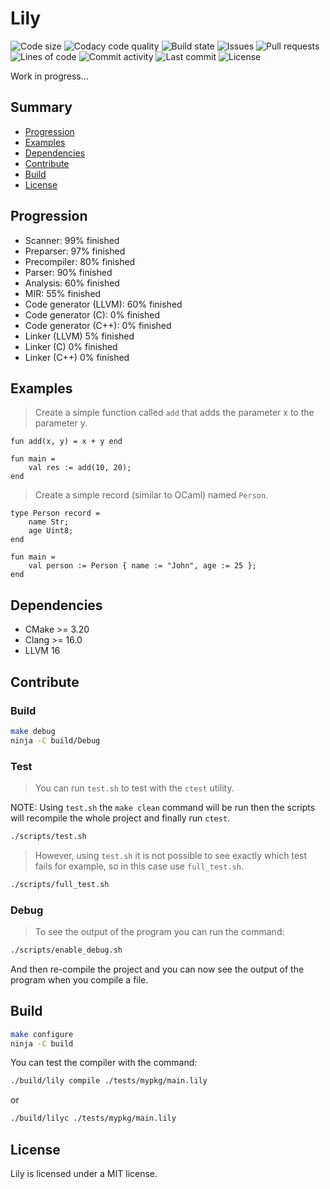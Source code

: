 # Lily

![Code size](https://img.shields.io/github/languages/code-size/ArthurPV/lily?style=for-the-badge)
![Codacy code quality](https://img.shields.io/codacy/grade/7f4284cccba541ca9ec576272fa88134?style=for-the-badge)
![Build state](https://img.shields.io/github/actions/workflow/status/ArthurPV/lily/cmake.yml?branch=main&style=for-the-badge)
![Issues](https://img.shields.io/github/issues/ArthurPV/lily?style=for-the-badge)
![Pull requests](https://img.shields.io/github/issues-pr/ArthurPV/lily?style=for-the-badge)
![Lines of code](https://img.shields.io/tokei/lines/github/ArthurPV/lily?style=for-the-badge&category=code)
![Commit activity](https://img.shields.io/github/commit-activity/w/ArthurPV/lily?style=for-the-badge)
![Last commit](https://img.shields.io/github/last-commit/ArthurPV/lily?style=for-the-badge)
![License](https://img.shields.io/github/license/ArthurPV/lily?style=for-the-badge)

Work in progress...

## Summary

* [Progression](#progression)
* [Examples](#examples)
* [Dependencies](#dependencies)
* [Contribute](#contribute)
* [Build](#build)
* [License](#license)

## Progression

- Scanner: 99% finished
- Preparser: 97% finished
- Precompiler: 80% finished
- Parser: 90% finished
- Analysis: 60% finished
- MIR: 55% finished
- Code generator (LLVM): 60% finished
- Code generator (C): 0% finished
- Code generator (C++): 0% finished
- Linker (LLVM) 5% finished
- Linker (C) 0% finished
- Linker (C++) 0% finished

## Examples

> Create a simple function called `add` that adds the parameter x to the parameter y.

```lily
fun add(x, y) = x + y end

fun main =
    val res := add(10, 20);
end
```

> Create a simple record (similar to OCaml) named `Person`. 

```lily
type Person record =
    name Str;
    age Uint8;
end

fun main =
    val person := Person { name := "John", age := 25 };
end
```

## Dependencies

- CMake >= 3.20
- Clang >= 16.0
- LLVM 16

## Contribute

### Build

```bash
make debug
ninja -C build/Debug
```

### Test

> You can run `test.sh` to test with the `ctest` utility.

NOTE: Using `test.sh` the `make clean` command will be run then the scripts will recompile the whole project and finally run `ctest`. 

```bash
./scripts/test.sh
```

> However, using `test.sh` it is not possible to see exactly which test fails for example, so in this case use `full_test.sh`.

```bash
./scripts/full_test.sh
```

### Debug

> To see the output of the program you can run the command:

```bash
./scripts/enable_debug.sh
```

And then re-compile the project and you can now see the output of the program when you compile a file.

## Build

```bash
make configure
ninja -C build
```

You can test the compiler with the command:

```bash
./build/lily compile ./tests/mypkg/main.lily
```

or

```bash
./build/lilyc ./tests/mypkg/main.lily
```

## License

Lily is licensed under a MIT license.
